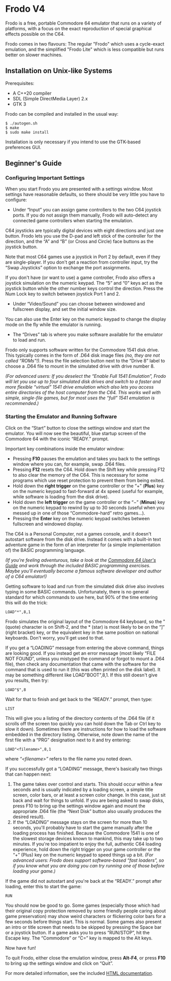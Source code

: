 # Frodo V4

Frodo is a free, portable Commodore 64 emulator that runs on a variety
of platforms, with a focus on the exact reproduction of special graphical
effects possible on the C64.

Frodo comes in two flavours: The regular "Frodo" which uses a cycle-exact
emulation, and the simplified "Frodo Lite" which is less compatible but runs
better on slower machines.

## Installation on Unix-like Systems

Prerequisites:

* A C++20 compiler
* SDL (Simple DirectMedia Layer) 2.x
* GTK 3

Frodo can be compiled and installed in the usual way:

```
$ ./autogen.sh
$ make
$ sudo make install
```

Installation is only necessary if you intend to use the GTK-based
preferences GUI.

## Beginner's Guide

### Configuring Important Settings

When you start Frodo you are presented with a settings window. Most settings
have reasonable defaults, so there should be very little you have to configure:

* Under “Input” you can assign game controllers to the two C64 joystick
  ports. If you do not assign them manually, Frodo will auto-detect any
  connected game controllers when starting the emulation.

C64 joysticks are typically digital devices with eight directions and just one
button. Frodo lets you use the D-pad and left stick of the controller for the
direction, and the “A” and “B” (or Cross and Circle) face buttons as the
joystick button.

Note that most C64 games use a joystick in Port 2 by default, even if they are
single-player. If you don't get a reaction from controller input, try the “Swap
Joysticks” option to exchange the port assignments.

If you don't have (or want to use) a game controller, Frodo also offers a
joystick simulation on the numeric keypad. The “5” and “0” keys act as the
joystick button while the other number keys control the direction. Press the
Num Lock key to switch between joystick Port 1 and 2.

* Under “Video/Sound” you can choose between windowed and fullscreen display,
  and set the initial window size.

You can also use the Enter key on the numeric keypad to change the display mode
on the fly while the emulator is running.

* The “Drives” tab is where you make software available for the emulator to
  load and run.

Frodo only supports software written for the Commodore 1541 disk drive. This
typically comes in the form of .D64 disk image files *(no, they are not called
“ROMs”!)*. Press the file selection button next to the “Drive 8” label to choose
a .D64 file to mount in the simulated drive with drive number 8.

*(For advanced users: If you deselect the “Enable Full 1541 Emulation”, Frodo
will let you use up to four simulated disk drives and switch to a faster and
more flexible “virtual” 1541 drive emulation which also lets you access entire
directories of the host computer from the C64. This works well with simple,
single-file games, but for most uses the “full” 1541 emulation is recommended.)*

### Starting the Emulator and Running Software

Click on the “Start” button to close the settings window and start the emulator.
You will now see the beautiful, blue startup screen of the Commodore 64 with the
iconic “READY.” prompt.

Important key combinations inside the emulator window:

* Pressing **F10** pauses the emulation and takes you back to the settings
  window where you can, for example, swap .D64 files.
* Pressing **F12** resets the C64. Hold down the Shift key while pressing
  F12 to also clear the memory of the C64. This is necessary for some
  programs which use reset protection to prevent them from being exited.
* Hold down the **right trigger** on the game controller or the “+” (**Plus**)
  key on the numeric keypad to fast-forward at 4x speed (useful for example,
  while software is loading from the disk drive).
* Hold down the **left trigger** on the game controller or the “−” (**Minus**)
  key on the numeric keypad to rewind by up to 30 seconds (useful when you
  messed up in one of those “Commodore-hard” retro games...).
* Pressing the **Enter** key on the numeric keypad switches between fullscreen
  and windowed display.

The C64 is a Personal Computer, not a games console, and it doesn't autostart
software from the disk drive. Instead it comes with a built-in text adventure
game in the form of an interpreter for (a simple implementation of) the BASIC
programming language.

*(If you're feeling adventurous, take a look at the
[Commodore 64 User's Guide](https://archive.org/details/commodore-64-user-guide)
and work through the included BASIC programming exercises. Maybe you'll
eventually become a famous software developer and author of a C64 emulator!)*

Getting software to load and run from the simulated disk drive also involves
typing in some BASIC commands. Unfortunately, there is no general standard for
which commands to use here, but 90% of the time entering this will do the trick:

    LOAD"*",8,1

Frodo simulates the original layout of the Commodore 64 keyboard, so the "
(quote) character is on Shift-2, and the * (star) is most likely to be on the
“]” (right bracket) key, or the equivalent key in the same position on national
keyboards. Don't worry, you'll get used to that.

If you get a “LOADING” message from entering the above command, things are
looking good. If you instead get an error message (most likely “FILE NOT FOUND”,
unless you mistyped the command or forgot to mount a .D64 file), then check any
documentation that came with the software for the command that is used to run it
(this was often printed on the disk label). It may be something different like
LOAD"BOOT",8,1. If this still doesn't give you results, then try:

    LOAD"$",8

Wait for that to finish and get back to the “READY.” prompt, then type:

    LIST

This will give you a listing of the directory contents of the .D64 file (if it
scrolls off the screen too quickly you can hold down the Tab or Ctrl key to
slow it down). Sometimes there are instructions for how to load the software
embedded in the directory listing. Otherwise, note down the name of the first
file with a “PRG” designation next to it and try entering:

    LOAD"<filename>",8,1

where *“\<filename\>”* refers to the file name you noted down.

If you successfully got a “LOADING” message, there's basically two things that
can happen next:

1. The game takes over control and starts. This should occur within a few
   seconds and is usually indicated by a loading screen, a simple title screen,
   color bars, or at least a screen color change. In this case, just sit back
   and wait for things to unfold. If you are being asked to swap disks, press
   F10 to bring up the settings window again and mount the appropriate .D64
   file (the “Next Disk” button also usually produces the desired result).
2. If the “LOADING” message stays on the screen for more than 10 seconds, you'll
   probably have to start the game manually after the loading process has
   finished. Because the Commodore 1541 is one of the slowest storage devices
   known to mankind, this may take up to two minutes. If you're too impatient
   to enjoy the full, authentic C64 loading experience, hold down the right
   trigger on your game controller or the “+” (Plus) key on the numeric keypad
   to speed things up a bit. *(For advanced users: Frodo does support
   software-based “fast loaders”, so if you know what you are doing you can
   try running one of those before loading your game.)*

If the game did not autostart and you're back at the “READY.” prompt after
loading, enter this to start the game:

    RUN

You should now be good to go. Some games (especially those which had their
original copy protection removed by some friendly people caring about game
preservation) may show weird characters or flickering color bars for a few
seconds before things start. This is normal. Some games also  present an intro
or title screen that needs to be skipped by pressing the Space bar or a joystick
button. If a game asks you to press “RUN/STOP”, hit the Escape key. The
“Commodore” or “C=” key is mapped to the Alt keys.

Now have fun!

To quit Frodo, either close the emulation window, press **Alt-F4**, or press
**F10** to bring up the settings window and click on “Quit”.

For more detailed information, see the included
[HTML documentation](docs/index.html).

